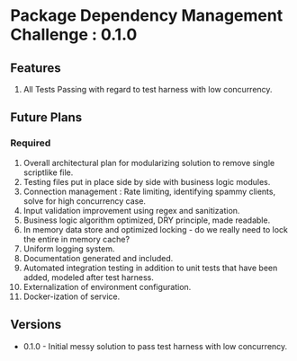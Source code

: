 # Package Dependency Management Challenge : 0.1.0

## Features

1. All Tests Passing with regard to test harness with low concurrency.

## Future Plans

### Required
1. Overall architectural plan for modularizing solution to remove single scriptlike file.
2. Testing files put in place side by side with business logic modules.
3. Connection management : Rate limiting, identifying spammy clients, solve for high concurrency case.
4. Input validation improvement using regex and sanitization.
5. Business logic algorithm optimized, DRY principle, made readable.
6. In memory data store and optimized locking - do we really need to lock the entire in memory cache?
7. Uniform logging system.
8. Documentation generated and included.
9. Automated integration testing in addition to unit tests that have been added, modeled after test harness.
10. Externalization of environment configuration.
11. Docker-ization of service.
  
## Versions
- 0.1.0 - Initial messy solution to pass test harness with low concurrency.
